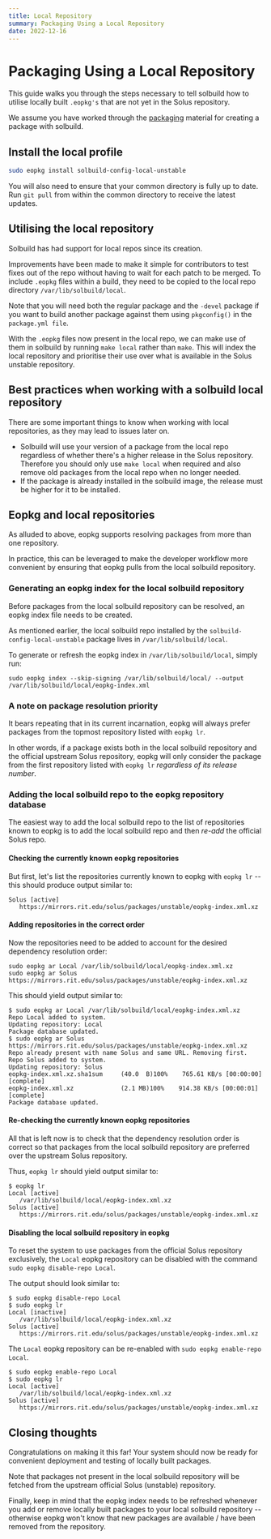 ```yaml
---
title: Local Repository
summary: Packaging Using a Local Repository
date: 2022-12-16
---
```


# Packaging Using a Local Repository

This guide walks you through the steps necessary to tell solbuild how to utilise locally built `.eopkg's` that are not yet in the Solus repository.

We assume you have worked through the [packaging](/docs/packaging) material for creating a package with solbuild.

## Install the local profile

``` bash
sudo eopkg install solbuild-config-local-unstable
```

You will also need to ensure that your common directory is fully up to date. Run `git pull` from within the common directory to receive the latest updates.

## Utilising the local repository

Solbuild has had support for local repos since its creation.

Improvements have been made to make it simple for contributors to test fixes out of the repo without having to wait for each patch to be merged. To include `.eopkg` files within a build, they need to be copied to the local repo directory `/var/lib/solbuild/local`.

Note that you will need both the regular package and the `-devel` package if you want to build another package against them using `pkgconfig()` in the `package.yml file`.

With the `.eopkg` files now present in the local repo, we can make use of them in solbuild by running `make local` rather than `make`. This will index the local repository and prioritise their use over what is available in the Solus unstable repository.

## Best practices when working with a solbuild local repository

There are some important things to know when working with local repositories, as they may lead to issues later on.

- Solbuild will use your version of a package from the local repo regardless of whether there's a higher release in the Solus repository. Therefore you should only use `make local` when required and also remove old packages from the local repo when no longer needed.
- If the package is already installed in the solbuild image, the release must be higher for it to be installed.

## Eopkg and local repositories

As alluded to above, eopkg supports resolving packages from more than one repository.

In practice, this can be leveraged to make the developer workflow more convenient by ensuring that eopkg pulls from the local solbuild repository. 

### Generating an eopkg index for the local solbuild repository

Before packages from the local solbuild repository can be resolved, an eopkg index file needs to be created.

As mentioned earlier, the local solbuild repo installed by the `solbuild-config-local-unstable` package lives in `/var/lib/solbuild/local`.

To generate or refresh the eopkg index in `/var/lib/solbuild/local`, simply run:

`sudo eopkg index --skip-signing /var/lib/solbuild/local/ --output /var/lib/solbuild/local/eopkg-index.xml`

### A note on package resolution priority

It bears repeating that in its current incarnation, eopkg will always prefer packages from the topmost repository listed with `eopkg lr`.

In other words, if a package exists both in the local solbuild repository and the official upstream Solus repository, eopkg will only consider the package from the first repository listed with `eopkg lr` *regardless of its release number*.

### Adding the local solbuild repo to the eopkg repository database

The easiest way to add the local solbuild repo to the list of repositories known to eopkg is to add the local solbuild repo and then *re-add* the official Solus repo.

#### Checking the currently known eopkg repositories

But first, let's list the repositories currently known to eopkg with `eopkg lr` -- this should produce output similar to: 

```
Solus [active]
   https://mirrors.rit.edu/solus/packages/unstable/eopkg-index.xml.xz
```

#### Adding repositories in the correct order

Now the repositories need to be added to account for the desired dependency resolution order:

```
sudo eopkg ar Local /var/lib/solbuild/local/eopkg-index.xml.xz
sudo eopkg ar Solus https://mirrors.rit.edu/solus/packages/unstable/eopkg-index.xml.xz 
```
This should yield output similar to:

```
$ sudo eopkg ar Local /var/lib/solbuild/local/eopkg-index.xml.xz
Repo Local added to system.
Updating repository: Local
Package database updated.
$ sudo eopkg ar Solus https://mirrors.rit.edu/solus/packages/unstable/eopkg-index.xml.xz
Repo already present with name Solus and same URL. Removing first.
Repo Solus added to system.
Updating repository: Solus
eopkg-index.xml.xz.sha1sum     (40.0  B)100%    765.61 KB/s [00:00:00] [complete]
eopkg-index.xml.xz             (2.1 MB)100%    914.38 KB/s [00:00:01] [complete]
Package database updated.
```

#### Re-checking the currently known eopkg repositories

All that is left now is to check that the dependency resolution order is correct so that packages from the local solbuild repository are preferred over the upstream Solus repository.

Thus, `eopkg lr` should yield output similar to:

```
$ eopkg lr
Local [active]
   /var/lib/solbuild/local/eopkg-index.xml.xz
Solus [active]
   https://mirrors.rit.edu/solus/packages/unstable/eopkg-index.xml.xz
```

#### Disabling the local solbuild repository in eopkg

To reset the system to use packages from the official Solus repository exclusively, the `Local` eopkg repository can be disabled with the command `sudo eopkg disable-repo Local`.

The output should look similar to:

```
$ sudo eopkg disable-repo Local
$ sudo eopkg lr
Local [inactive]
   /var/lib/solbuild/local/eopkg-index.xml.xz
Solus [active]
   https://mirrors.rit.edu/solus/packages/unstable/eopkg-index.xml.xz
```

The `Local` eopkg repository can be re-enabled with `sudo eopkg enable-repo Local`.

```
$ sudo eopkg enable-repo Local
$ sudo eopkg lr
Local [active]
   /var/lib/solbuild/local/eopkg-index.xml.xz
Solus [active]
   https://mirrors.rit.edu/solus/packages/unstable/eopkg-index.xml.xz
```

## Closing thoughts

Congratulations on making it this far! Your system should now be ready for convenient deployment and testing of locally built packages.

Note that packages not present in the local solbuild repository will be fetched from the upstream official Solus (unstable) repository.

Finally, keep in mind that the eopkg index needs to be refreshed whenever you add or remove locally built packages to your local solbuild repository -- otherwise eopkg won't know that new packages are available / have been removed from the repository.

